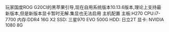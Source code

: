 玩家国度ROG G20CI的黑苹果引导,现在自用系统版本10.13.6版本,理论上支持最新版本,但是新版本显卡暂时无解.集显也无法启用
主机配置
主板:H270
CPU:i7-7700
内存:DDR4 16G X2
SSD: 三星970 EVO 500G
HDD: 日立2T
显卡: NVIDIA 1080 8G
